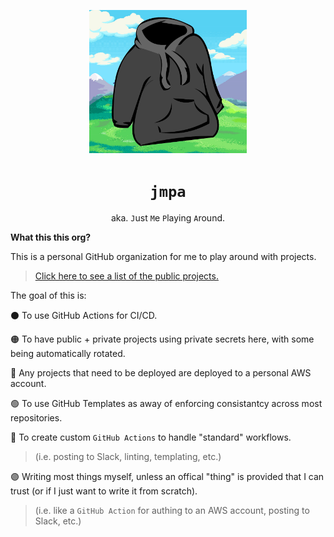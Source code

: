<p align="center">
  <img height=50% width=50% src="../logo.png">
</p>

<div align="center">

# `jmpa`

aka. `J`ust `M`e `P`laying `A`round.

</div>

**What this this org?**

This is a personal GitHub organization for me to play around with projects.

> [Click here to see a list of the public projects.](https://github.com/jmpa-io?q=&type=public&language=&sort=)

The goal of this is:

⚫ To use GitHub Actions for CI/CD.

🟠 To have public + private projects using private secrets here, with some being automatically rotated.

🔴 Any projects that need to be deployed are deployed to a personal AWS account.

🟢 To use GitHub Templates as away of enforcing consistantcy across most repositories.

🔵 To create custom `GitHub Actions` to handle "standard" workflows.

> (i.e. posting to Slack, linting, templating, etc.)

🟣 Writing most things myself, unless an offical "thing" is provided that I can trust (or if I just want to write it from scratch).

> (i.e. like a `GitHub Action` for authing to an AWS account, posting to Slack, etc.)
